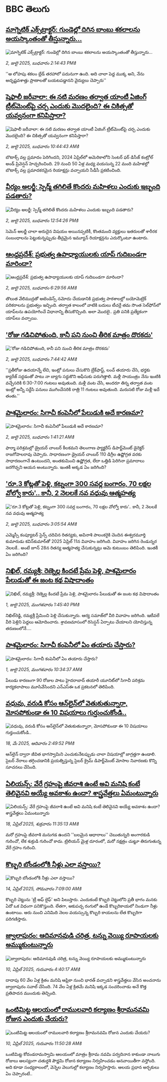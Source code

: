 # BBC తెలుగు## [మాగ్నెటిక్ ఎక్స్‌ట్రాక్టర్: గుండెల్లో దిగిన బాంబు శకలాలను అయస్కాంతంతో తీస్తున్నారు...](https://www.bbc.com/telugu/articles/c4g8z2n117go?at_campaign=githubrss)![మాగ్నెటిక్ ఎక్స్‌ట్రాక్టర్: గుండెల్లో దిగిన బాంబు శకలాలను అయస్కాంతంతో తీస్తున్నారు...](https://ichef.bbci.co.uk/ace/standard/240/cpsprodpb/dc54/live/896170b0-5750-11f0-960d-e9f1088a89fe.jpg)_2, జులై 2025, బుధవారం 2:14:43 PMకి_''ఆ లోహపు శకలం బ్లేడ్ తరహాలో పదునుగా ఉంది. అది చాలా పెద్ద ముక్క అని, నేను అదృష్టవశాత్తు ప్రాణాలతో బయటపడ్డానని వైద్యులు చెప్పారు''## [షెఫాలీ జరీవాలా: ఈ నటి మరణం తర్వాత యాంటీ ఏజింగ్ ట్రీట్‌మెంట్‌పై చర్చ ఎందుకు మొదలైంది? ఈ చికిత్సతో యవ్వనంగా కనిపిస్తారా?](https://www.bbc.com/telugu/articles/cx2g9pn2y35o?at_campaign=githubrss)![షెఫాలీ జరీవాలా: ఈ నటి మరణం తర్వాత యాంటీ ఏజింగ్ ట్రీట్‌మెంట్‌పై చర్చ ఎందుకు మొదలైంది? ఈ చికిత్సతో యవ్వనంగా కనిపిస్తారా?](https://ichef.bbci.co.uk/ace/ws/240/cpsprodpb/80b7/live/f4b0d180-570f-11f0-9074-8989d8c97d87.png)_2, జులై 2025, బుధవారం 10:44:43 AMకి_బొటాక్స్ వల్ల ప్రమాదం పెరిగిందని, 2024 ఏప్రిల్‌లో అమెరికాలోని సెంటర్ ఫర్ డిసీజ్ కంట్రోల్ అండ్ ప్రివెన్షన్ హెచ్చరించింది. 29 నుంచి 50 ఏళ్ల మధ్య వయసున్న 22 మంది మహిళల్లో బొటాక్స్ వల్ల ప్రమాదకరమైన రియాక్షన్లు వచ్చాయని సీడీసీ ప్రకటించింది.## [వీర్యం అలర్జీ: స్పెర్మ్‌ తగిలితే కొందరు మహిళలు ఎందుకు ఇబ్బంది పడతారు? ](https://www.bbc.com/telugu/articles/cgq7y42p5qdo?at_campaign=githubrss)![వీర్యం అలర్జీ: స్పెర్మ్‌ తగిలితే కొందరు మహిళలు ఎందుకు ఇబ్బంది పడతారు? ](https://ichef.bbci.co.uk/ace/ws/240/cpsprodpb/1803/live/d54fac60-540a-11f0-9059-53068db28ec5.jpg)_2, జులై 2025, బుధవారం 12:54:26 PMకి_సెమెన్ అలర్జీ చాలా అరుదైన విషయం అయినప్పటికీ, కొంతమంది వ్యక్తులు ఇతరులతో శారీరక సంబంధాలను పెట్టుకున్నప్పుడు తీవ్రమైన ఇమ్యూన్ రియాక్షన్లను ఎదుర్కొంటూ ఉంటారు.## [ఆంధ్రప్రదేశ్: ప్రభుత్వ ఉపాధ్యాయులకు యాప్ గుదిబండగా మారిందా?](https://www.bbc.com/telugu/articles/ce8z31n8j46o?at_campaign=githubrss)![ఆంధ్రప్రదేశ్: ప్రభుత్వ ఉపాధ్యాయులకు యాప్ గుదిబండగా మారిందా?](https://ichef.bbci.co.uk/ace/ws/240/cpsprodpb/2f17/live/c2c49e30-5724-11f0-a129-bdd7ff3be6de.jpg)_2, జులై 2025, బుధవారం 6:29:56 AMకి_తొలుత వేలిముద్రతో అటెండెన్స్ నమోదు చేయడానికి ప్రభుత్వ పాఠశాలల్లో బయోమెట్రిక్ పరికరాలను ప్రభుత్వం ఇచ్చింది. తర్వాత కాలంలో వాటికి బదులు టీచర్లే తమ సొంత సెల్‌ఫోన్‌లో యాప్‌లను ఉపయోగించే విధానాన్ని తీసుకొచ్చింది. అలా మొదలై.. ప్రతి పనికి ప్రత్యేకంగా యాప్‌లు వచ్చాయి.## ['రోజు గడిచిపోతుంది, కానీ పని నుంచి తీరిక మాత్రం దొరకదు'](https://www.bbc.com/telugu/articles/cjd2zjdxn2ko?at_campaign=githubrss)!['రోజు గడిచిపోతుంది, కానీ పని నుంచి తీరిక మాత్రం దొరకదు'](https://ichef.bbci.co.uk/ace/ws/240/cpsprodpb/53f8/live/f2da7190-5714-11f0-a39d-d96de766b182.jpg)_2, జులై 2025, బుధవారం 7:44:42 AMకి_''ప్రతీరోజు ఉదయాన్నే లేచి, ఇంట్లో పనులు చేసుకొని బ్రేక్‌ఫాస్ట్, లంచ్ తయారు చేసి, భర్తకు క్యారేజ్ సర్దడంతో పాటు నా బ్యాగు సర్దుకొని ఆఫీసుకు పరుగెత్తాలి. మళ్లీ సాయంత్రం నేను ఇంటికి వచ్చేసరికి 6:30-7:00 గంటలు అవుతుంది. మళ్లీ వంట చేసి, అందరూ తిన్న తర్వాత వంట ఇంట్లో అన్నీ సర్దేసి పనులు ముగించేసరికి రాత్రి 11 గంటలు అవుతుంది. మరుసటి రోజు మళ్లీ ఇదే తంతు.''## [పాశమైలారం: సిగాచీ కంపెనీలో పేలుడుకి అదే కారణమా?](https://www.bbc.com/telugu/articles/cddzzj68214o?at_campaign=githubrss)![పాశమైలారం: సిగాచీ కంపెనీలో పేలుడుకి అదే కారణమా?](https://ichef.bbci.co.uk/ace/ws/240/cpsprodpb/382d/live/7ba781a0-5690-11f0-8378-af62018ae2d0.jpg)_2, జులై 2025, బుధవారం 1:41:21 AMకి_ఫార్మా పరిశ్రమల్లో డ్రైయర్ చాంబర్ కీలకమని తెలంగాణ ఫ్యాక్టరీస్ డిపార్ట్‌మెంట్ డైరెక్టర్  రాజగోపాలరావు  చెప్పారు. సాధారణంగా డ్రైయర్ చాంబర్ 110 డిగ్రీల ఉష్ణోగ్రత వరకు సాధారణంగానే ఉంటుందని, అంతకుమించి ఉష్ణోగ్రత, లేదా ఒత్తిడి పెరిగినా ప్రమాదాలు జరగొచ్చని ఆయన అంటున్నారు. ఇంతకీ అక్కడ ఏం జరిగింది?## ['రూ.3 కోట్లతో పెళ్లి, కట్నంగా 300 సవర్ల బంగారం, 70 లక్షల వోల్వో కారు'.. కానీ, 2 నెలలకే నవ వధువు ఆత్మహత్య](https://www.bbc.com/telugu/articles/cly889nyejeo?at_campaign=githubrss)!['రూ.3 కోట్లతో పెళ్లి, కట్నంగా 300 సవర్ల బంగారం, 70 లక్షల వోల్వో కారు'.. కానీ, 2 నెలలకే నవ వధువు ఆత్మహత్య](https://ichef.bbci.co.uk/ace/ws/240/cpsprodpb/d155/live/30332c90-5683-11f0-b5c5-012c5796682d.jpg)_2, జులై 2025, బుధవారం 3:05:54 AMకి_ఎమ్మెస్సీ కంప్యూటర్ సైన్స్ చదివిన రితన్యకు, అవినాశి పాలంకరైకి చెందిన ఈశ్వరమూర్తి కుమారుడు కవిన్‌కుమార్‌తో 2025 ఏప్రిల్ 11న వివాహం జరిగింది. 
వివాహం జరిగిన రెండున్నర నెలలకే.. అంటే జూన్ 28న రితన్య ఆత్మహత్య చేసుకున్నట్లు ఆమె కుటుంబం తెలిపింది. ఇంతకీ ఏం జరిగింది?## [నిఖిల్, రమ్యశ్రీ: రెణ్నెల్ల కిందటే ప్రేమ పెళ్లి, పాశమైలారం పేలుడుతో ఈ జంట కథ విషాదాంతం](https://www.bbc.com/telugu/articles/cp8mmperjqzo?at_campaign=githubrss)![నిఖిల్, రమ్యశ్రీ: రెణ్నెల్ల కిందటే ప్రేమ పెళ్లి, పాశమైలారం పేలుడుతో ఈ జంట కథ విషాదాంతం](https://ichef.bbci.co.uk/ace/ws/240/cpsprodpb/59b0/live/c76d50e0-5683-11f0-95fc-edf89039c20a.jpg)_1, జులై 2025, మంగళవారం 1:45:40 PMకి_నిఖిల్‌రెడ్డి, రమ్యశ్రీ ప్రేమించి పెళ్లి చేసుకున్నారు. ఆర్య సమాజ్‌లో వీరి వివాహం జరిగింది. ఇటీవలే వీరి పెళ్లిని పెద్దలు ఆమోదించారు. శ్రావణమాసంలో రిసెప్షన్ ఏర్పాటు చేయాలని యోచిస్తున్న తరుణంలోనే....## [పాశమైలారం: సిగాచీ కంపెనీలో ఏం తయారు చేస్తారు?](https://www.bbc.com/telugu/articles/cwykk8ew3e9o?at_campaign=githubrss)![పాశమైలారం: సిగాచీ కంపెనీలో ఏం తయారు చేస్తారు?](https://ichef.bbci.co.uk/ace/ws/240/cpsprodpb/eb9d/live/8d2f0da0-5657-11f0-884d-fbf8c717ffca.jpg)_1, జులై 2025, మంగళవారం 10:34:37 AMకి_పేలుడు కారణంగా 90 రోజుల పాటు హైదరాబాద్ తయారీ యూనిట్‌లో సిగాచీ పరిశ్రమ కార్యకలాపాలు మూసివేసిందని ఎన్ఎస్ఈ ఒక ప్రకటనలో తెలిపింది.## [వధువు, వరుడి కోసం ఆన్‌లైన్‌లో వెతుకుతున్నారా, మోసపోకుండా ఈ 10 విషయాలు గుర్తుంచుకోండి..](https://www.bbc.com/telugu/articles/c5yrny82136o?at_campaign=githubrss)![వధువు, వరుడి కోసం ఆన్‌లైన్‌లో వెతుకుతున్నారా, మోసపోకుండా ఈ 10 విషయాలు గుర్తుంచుకోండి..](https://ichef.bbci.co.uk/ace/ws/240/cpsprodpb/74cc/live/3f04f8a0-28fe-11f0-8c66-ebf25fc2cfef.jpg)_18, మే 2025, ఆదివారం 2:49:52 PMకి_ఆన్‌లైన్ ద్వారా జీవిత భాగస్వామిని ఎంచుకునేటప్పుడు చాలా విషయాల్లో జాగ్రత్తగా ఉండాలి. సైబర్ నేరాలు తగ్గించడానికి ప్రయత్నిస్తున్న సైబర్ క్రైమ్ డిపార్ట్‌మెంట్ మోసాల నివారణకు కొన్ని సూచనలు చేసింది.## [ఏలియన్స్: వేరే గ్రహంపై జీవరాశి ఉంటే అవి మనిషి కంటే తెలివైనవి అయ్యే అవకాశం ఉందా? శాస్త్రవేత్తలు ఏమంటున్నారు](https://www.bbc.com/telugu/articles/cn7xelz1r85o?at_campaign=githubrss)![ఏలియన్స్: వేరే గ్రహంపై జీవరాశి ఉంటే అవి మనిషి కంటే తెలివైనవి అయ్యే అవకాశం ఉందా? శాస్త్రవేత్తలు ఏమంటున్నారు](https://ichef.bbci.co.uk/ace/ws/240/cpsprodpb/b07b/live/a29a56f0-1b9b-11f0-a455-cf1d5f751d2f.png)_18, ఏప్రిల్ 2025, శుక్రవారం 11:35:13 AMకి_మరో గ్రహంపై జీవరాశి మనుగడ ఉందని ''బలమైన ఆధారాలు'' చెబుతున్నది అంగారకుడి గురించో, లేక శుక్రుడి గురించో కాదు. ట్రిలియన్ మైళ్ల దూరంలో, మరో నక్షత్రం చుట్టూ తిరుగుతున్న వేరే గ్రహం గురించి.## [కొబ్బరి బోండంలోకి నీళ్లు ఎలా వస్తాయి?](https://www.bbc.com/telugu/articles/czjn4mzxxy8o?at_campaign=githubrss)![కొబ్బరి బోండంలోకి నీళ్లు ఎలా వస్తాయి?](https://ichef.bbci.co.uk/ace/ws/240/cpsprodpb/46c5/live/684a55e0-18fd-11f0-8b11-7756b7b808cc.jpg)_14, ఏప్రిల్ 2025, సోమవారం 7:09:00 AMకి_కొబ్బరి చెట్టును 'ట్రీ ఆఫ్ లైఫ్' అని పిలుస్తారు. ఎందుకంటే కొబ్బరి చెట్టులోని ప్రతీ భాగం మనకు ఏదో ఒక విధంగా పనికొస్తుంది. లేతగా, ఆకుపచ్చ రంగులో ఉండే కొబ్బరికాయలో నిండుగా నీళ్లు ఉంటాయి. ఆరు నుంచి ఎనిమిది నెలల వయస్సున్న కొబ్బరి కాయలను లేత కొబ్బరిగా పరిగణిస్తారు.## [జ్వాలాపురం: ఆదిమానవుడి చరిత్ర, టన్ను వెయ్యి రూపాయలకు అమ్ముకుంటున్నారు ](https://www.bbc.com/telugu/articles/creqqnwdd5qo?at_campaign=githubrss)![జ్వాలాపురం: ఆదిమానవుడి చరిత్ర, టన్ను వెయ్యి రూపాయలకు అమ్ముకుంటున్నారు ](https://ichef.bbci.co.uk/ace/ws/240/cpsprodpb/765e/live/b472e2d0-15b4-11f0-842b-a7355694993d.jpg)_10, ఏప్రిల్ 2025, గురువారం 4:40:17 AMకి_దాదాపు 60 వేల ఏళ్ల క్రితం మనిషి ఆఫ్రికా నుంచి భారత్ వచ్చాడని శాస్త్రవేత్తలు వేసిన అంచనాను జ్వాలాపురం సవాల్ చేసింది. 74 వేల ఏళ్ల క్రితమే మనిషి ఇక్కడ సంచరించాడు అనే కొత్త ప్రతిపాదన ముందుకు తెచ్చింది.## [ఒంటిమిట్ట ఆలయంలో రాములవారి కల్యాణం శ్రీరామనవమి రోజున ఎందుకు చేయరు?](https://www.bbc.com/telugu/articles/ce822j5e465o?at_campaign=githubrss)![ఒంటిమిట్ట ఆలయంలో రాములవారి కల్యాణం శ్రీరామనవమి రోజున ఎందుకు చేయరు?](https://ichef.bbci.co.uk/ace/ws/240/cpsprodpb/fed5/live/25534d40-1601-11f0-b58a-6113af226972.jpg)_10, ఏప్రిల్ 2025, గురువారం 11:50:28 AMకి_ఒంటిమిట్ట కోదండరామస్వామి ఆలయంలో మాత్రం శ్రీరామ నవమి పర్వదినాన కాకుండా నాలుగు రోజులు ఆలస్యంగా చతుర్దశి పౌర్ణమి రోజున కల్యాణం నిర్వహించడం ఆనవాయితీగా వస్తోంది. అది కూడా సంధ్యకాలంలో, వెన్నెల వెలుగుల్లో కల్యాణం నిర్వహిస్తారు. ఆలయ ప్రధాన అర్చకులు ఏం చెప్పారంటే..